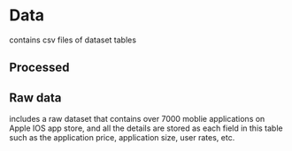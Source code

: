 # Data
contains csv files of dataset tables

## Processed

## Raw data
includes a raw dataset that contains over 7000 moblie applications on Apple IOS app store, and all the details are stored as each field in this table such as the application price, application size, user rates, etc.